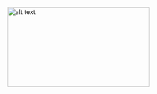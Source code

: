 <img src="https://drive.google.com/file/d/1yh65PxjTuFJt4xQPVLUFADwRMFVhpZoZ/view?usp=share_link" alt="alt text" width="320" height="180">
